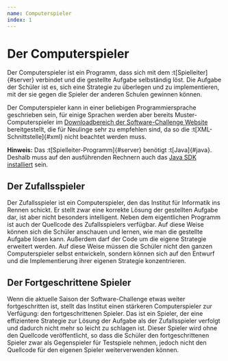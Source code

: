 ```yaml
---
name: Computerspieler
index: 1
---
```


# Der Computerspieler

Der Computerspieler ist ein Programm, 
dass sich mit dem :t[Spielleiter]{#server} verbindet 
und die gestellte Aufgabe selbständig löst.
Die Aufgabe der Schüler ist es,
sich eine Strategie zu überlegen und zu implementieren,
mit der sie gegen die Spieler der anderen Schulen gewinnen können.

Der Computerspieler kann in einer beliebigen Programmiersprache geschrieben sein,
für einige Sprachen werden aber bereits Muster-Computerspieler 
im [Downloadbereich der Software-Challenge Website](https://software-challenge.de/dokumentation-und-material) bereitgestellt,
die für Neulinge sehr zu empfehlen sind,
da so die :t[XML-Schnittstelle]{#xml} nicht beachtet werden muss.

**Hinweis:** Das :t[Spielleiter-Programm]{#server} benötigt :t[Java]{#java}.
Deshalb muss auf den ausführenden Rechnern 
auch das [Java SDK installiert](entwicklung/installation-von-java) sein.

## Der Zufallsspieler

Der Zufallsspieler ist ein Computerspieler, den das Institut für
Informatik ins Rennen schickt. Er stellt zwar eine korrekte Lösung der
gestellten Aufgabe dar, ist aber nicht besonders intelligent. Neben dem
eigentlichen Programm ist auch der Quellcode des Zufallsspielers
verfügbar. Auf diese Weise können sich die Schüler anschauen und lernen,
wie man die gestellte Aufgabe lösen kann. Außerdem darf der Code um die
eigene Strategie erweitert werden. Auf diese Weise müssen die Schüler
nicht den ganzen Computerspieler selbst entwickeln, sondern können sich
auf den Entwurf und die Implementierung ihrer eigenen Strategie
konzentrieren.

## Der Fortgeschrittene Spieler

Wenn die aktuelle Saison der Software-Challenge etwas weiter
fortgeschritten ist, stellt das Institut einen stärkeren Computerspieler
zur Verfügung: den fortgeschrittenen Spieler. Das ist ein Spieler, der eine
effizientere Strategie zur Lösung der Aufgabe als der Zufallsspieler
verfolgt und dadurch nicht mehr so leicht zu schlagen ist. Dieser
Spieler wird ohne den Quellcode veröffentlicht, so dass die Schüler den
fortgeschrittenen Spieler zwar als Gegenspieler für Testspiele nehmen, jedoch
nicht den Quellcode für den eigenen Spieler weiterverwenden können.
